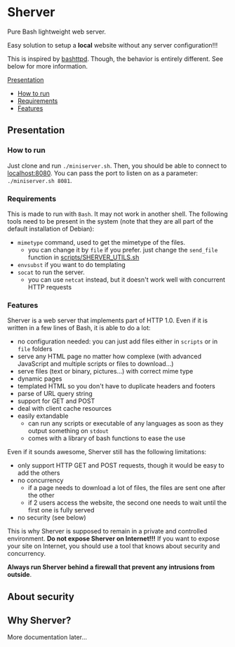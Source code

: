 <!--
MIT License

Sherver: Pure Bash lightweight web server.
Copyright (c) 2019 Rémi Ducceschi

Permission is hereby granted, free of charge, to any person obtaining a copy
of this software and associated documentation files (the "Software"), to deal
in the Software without restriction, including without limitation the rights
to use, copy, modify, merge, publish, distribute, sublicense, and/or sell
copies of the Software, and to permit persons to whom the Software is
furnished to do so, subject to the following conditions:

The above copyright notice and this permission notice shall be included in all
copies or substantial portions of the Software.
-->

Sherver
=======

Pure Bash lightweight web server.

Easy solution to setup a **local** website without any server configuration!!!

This is inspired by [bashttpd](https://github.com/avleen/bashttpd). Though, the behavior is entirely different. See below for more information.

[Presentation](#presentation)
- [How to run](#how-to-run)
- [Requirements](#requirements)
- [Features](#features)

Presentation
------------

### How to run ###

Just clone and run `./miniserver.sh`. Then, you should be able to connect to [localhost:8080](http://localhost:8080/). You can pass the port to listen on as a parameter: `./miniserver.sh 8081`.

### Requirements ###

This is made to run with `Bash`. It may not work in another shell. The following tools need to be present in the system (note that they are all part of the default installation of Debian):
- `mimetype` command, used to get the mimetype of the files.
	- you can change it by `file` if you prefer. just change the `send_file` function in [scripts/SHERVER_UTILS.sh](./scripts/SHERVER_UTILS.sh)
- `envsubst` if you want to do templating
- `socat` to run the server.
	- you can use `netcat` instead, but it doesn't work well with concurrent HTTP requests

### Features ###

Sherver is a web server that implements part of HTTP 1.0. Even if it is written in a few lines of Bash, it is able to do a lot:
- no configuration needed: you can just add files either in `scripts` or in `file` folders
- serve any HTML page no matter how complexe (with advanced JavaScript and multiple scripts or files to download...)
- serve files (text or binary, pictures...) with correct mime type
- dynamic pages
- templated HTML so you don't have to duplicate headers and footers
- parse of URL query string
- support for GET and POST
- deal with client cache resources
- easily extandable
	- can run any scripts or executable of any languages as soon as they output something on `stdout`
	- comes with a library of bash functions to ease the use

Even if it sounds awesome, Sherver still has the following limitations:
- only support HTTP GET and POST requests, though it would be easy to add the others
- no concurrency
	- if a page needs to download a lot of files, the files are sent one after the other
	- if 2 users access the website, the second one needs to wait until the first one is fully served
- no security (see below)

This is why Sherver is supposed to remain in a private and controlled environment. **Do not expose Sherver on Internet!!!** If you want to expose your site on Internet, you should use a tool that knows about security and concurrency.

**Always run Sherver behind a firewall that prevent any intrusions from outside**.

About security
--------------

Why Sherver?
------------

More documentation later...
